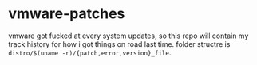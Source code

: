 # vmware-patches

vmware got fucked at every system updates, so this repo will contain my track history for how i got things on road last time. folder structre is `distro/$(uname -r)/{patch,error,version}_file`.

